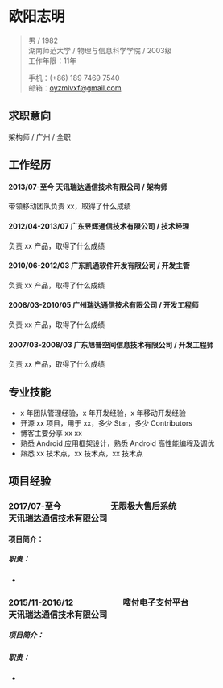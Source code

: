 # 欧阳志明

> 男 / 1982     
> 湖南师范大学 / 物理与信息科学学院 / 2003级     
> 工作年限：11年       
> 
> 手机：(+86) 189 7469 7540   
> 邮箱：oyzmlvxf@gmail.com  

## 求职意向
架构师 / 广州 / 全职   

## 工作经历

#### 2013/07-至今                                  天讯瑞达通信技术有限公司 / 架构师

带领移动团队负责 xx，取得了什么成绩

#### 2012/04-2013/07                         广东昱辉通信技术有限公司 / 技术经理

负责 xx 产品，取得了什么成绩

#### 2010/06-2012/03                         广东凯通软件开发有限公司 / 开发主管

负责 xx 产品，取得了什么成绩

#### 2008/03-2010/05                         广州瑞达通信技术有限公司 / 开发工程师

负责 xx 产品，取得了什么成绩

#### 2007/03-2008/03                         广东旭普空间信息技术有限公司 / 开发工程师

负责 xx 产品，取得了什么成绩

## 专业技能


* x 年团队管理经验，x 年开发经验，x 年移动开发经验
* 开源 xx 项目，用于 xx，多少 Star，多少 Contributors
* 博客主要分享 xx xx
* 熟悉 Android 应用框架设计，熟悉 Android 高性能编程及调优
* 熟悉 xx 技术点，xx 技术点，xx 技术点


## 项目经验

### 2017/07-至今　　　　　　无限极大售后系统　　　　　　　　　　 天讯瑞达通信技术有限公司

#### 项目简介：



##### 职责：

* 

### 2015/11-2016/12　　　　　　嗖付电子支付平台　　　　　　　　　　 天讯瑞达通信技术有限公司

##### 项目简介：



##### 职责：

* 



